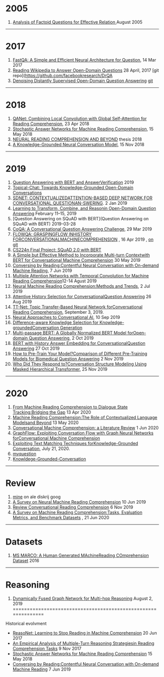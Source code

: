 # 2005

1. [Analysis of Factoid Questions for Effective Relation ](https://dl.acm.org/doi/pdf/10.1145/1076034.1076131)   August 2005
 -----
# 2017
1. [FastQA: A Simple and Efficient Neural Architecture for Question](https://arxiv.org/pdf/1703.04816v1.pdf), 14 Mar 2017
2. [Reading Wikipedia to Answer Open-Domain Questions](https://arxiv.org/pdf/1704.00051.pdf)  28 April, 2017  [git repo](https://github.com/facebookresearch/DrQA
3. [Denoising Distantly Supervised Open-Domain Question Answering](https://www.aclweb.org/anthology/P18-1161.pdf) [git](https://github.com/thunlp/OpenQA)
------
# 2018
1. [QANet: Combining Local Convolution with Global Self-Attention for Reading Comprehension](https://arxiv.org/pdf/1804.09541.pdf), 23 Apr 2018
2. [Stochastic Answer Networks for Machine Reading Comprehension](https://arxiv.org/pdf/1712.03556.pdf),  15 May 2018
3. [NEURAL READING COMPREHENSION AND BEYOND](https://www.cs.princeton.edu/~danqic/papers/thesis.pdf) thesis 2018
4. [A Knowledge-Grounded Neural Conversation Model](https://arxiv.org/pdf/1702.01932.pdf), 15 Nov 2018
-----
# 2019
1. [Question Answering with BERT and AnswerVerification](https://web.stanford.edu/class/archive/cs/cs224n/cs224n.1194/reports/default/15763476.pdf)  2019
2. [Topical-Chat: Towards Knowledge-Grounded Open-Domain Conversations](https://www.isca-speech.org/archive/Interspeech_2019/pdfs/3079.pdf)
3. [SDNET:  CONTEXTUALIZEDATTENTION-BASED DEEP NETWORK   FOR CONVERSATIONAL QUESTIONAN-SWERING](https://arxiv.org/pdf/1812.03593.pdf).  2 Jan 2019
4. [Learning to Transform, Combine, and Reasonin Open-Domain Question Answering](https://dl.acm.org/doi/pdf/10.1145/3289600.3291012)  February 11–15, 2019
5. [Question Answering on SQuAD with BERT](Question Answering on SQuAD with BERT) 2019-03-28
6. [CoQA: A Conversational Question Answering Challenge](https://arxiv.org/pdf/1808.07042.pdf), 29 Mar 2019
7. [FLOWQA: GRASPINGFLOW INHISTORY FORCONVERSATIONALMACHINECOMPREHENSION](https://arxiv.org/pdf/1810.06683.pdf) , 16 Apr 2019 ,  [   on git](https://github.com/momohuang/FlowQA)
8. [CS224n Final Project: SQuAD 2.0 with BERT](https://web.stanford.edu/class/archive/cs/cs224n/cs224n.1194/reports/default/15791990.pdf)
9. [A Simple but Effective Method to Incorporate Multi-turn Contextwith BERT for Conversational Machine Comprehension](https://arxiv.org/pdf/1905.12848.pdf) 30 May 2019
10. [Conversing by Reading:Contentful Neural Conversation with On-demand Machine Reading](https://arxiv.org/pdf/1906.02738.pdf), 7 Jun 2019
11. [Multiple Attention Networks with Temporal Convolution for Machine Reading Comprehension](https://ieeexplore.ieee.org/stamp/stamp.jsp?tp=&arnumber=8784662)12-14 Agust 2019
12. [Neural Machine Reading Comprehension:Methods and Trends](https://arxiv.org/pdf/1907.01118v1.pdf), 2 Jul 2019
13. [Attentive History Selection for ConversationalQuestion Answering](https://dl.acm.org/doi/pdf/10.1145/3357384.3357905) 26 Aug 2019
14. [TT-Net: Topic Transfer-Based Neural Network forConversational Reading Comprehension](https://ieeexplore.ieee.org/stamp/stamp.jsp?tp=&arnumber=8805064), September 3, 2019.
15. [Neural Approaches to Conversational AI](https://arxiv.org/pdf/1809.08267.pdf), 10 Sep 2019
16. [Difference-aware Knowledge Selection for Knowledge-groundedConversation Generation](https://arxiv.org/pdf/2009.09378.pdf)
17. [Multi-passage BERT: A Globally Normalized BERT Model forOpen-domain Question Answering](https://arxiv.org/pdf/1908.08167.pdf), 2 Oct 2019
18. [BERT with History Answer Embedding for ConversationalQuestion Answering](https://arxiv.org/pdf/1905.05412.pdf) 27 Oct 2019
19. [How to Pre-Train Your Model?Comparison of Different Pre-Training Models for Biomedical Question Answering](https://arxiv.org/pdf/1911.00712.pdf) 2 Nov 2019
20. [Who Did They Respond to?Conversation Structure Modeling Using Masked Hierarchical Transformer](https://arxiv.org/pdf/1911.10666.pdf), 25 Nov 2019
-----
# 2020
1. [From Machine Reading Comprehension to Dialogue State Tracking:Bridging the Gap](https://arxiv.org/pdf/2004.05827.pdf)  13 Apr 2020
2. [Machine Reading Comprehension:The Role of Contextualized Language Modelsand Beyond](https://arxiv.org/pdf/2005.06249.pdf)   13 May 2020
3. [Conversational Machine Comprehension: a Literature Review](https://arxiv.org/pdf/2006.00671.pdf) 1 Jun 2020
4. [GraphFlow: Exploiting Conversation Flow with Graph Neural Networks forConversational Machine Comprehension](https://arxiv.org/pdf/1908.00059.pdf)
5. [Exploiting Text Matching Techniques forKnowledge-Grounded Conversation](https://ieeexplore.ieee.org/stamp/stamp.jsp?tp=&arnumber=9136717), July 21, 2020.
6. [myquestion](https://ai.stackexchange.com/questions/24547/fine-tune-bert-to-get-contexualized-embedding)
7. [Knowldege-Grounded-Conversation](https://github.com/ChuanMeng/Knowldege-Grounded-Conversation) 

----
# Review

1. [mine](https://docs.google.com/spreadsheets/d/1K897Gt-9NxbkV-uWa_YdX0miB-TLe6SFn0GXY-k6kmo/edit#gid=0) on ale diskrij goog
2. [A Survey on Neural Machine Reading Comprehension](https://arxiv.org/pdf/1906.03824.pdf)  10 Jun 2019
3. [Review Conversational Reading Comprehension](https://arxiv.org/pdf/1902.00821.pdf) 6 Nov 2019
4. [A Survey on Machine Reading Comprehension:Tasks, Evaluation Metrics, and Benchmark Datasets](https://arxiv.org/pdf/2006.11880v1.pdf) , 21 Jun 2020

----
# Datasets
1. [MS MARCO: A Human Generated MAchineReading COmprehension Dataset](http://ceur-ws.org/Vol-1773/CoCoNIPS_2016_paper9.pdf) 2016

---
# Reasoning
1. [Dynamically Fused Graph Network for Multi-hop Reasoning](https://www.aclweb.org/anthology/P19-1617.pdf) August 2, 2019
==============================================================

Historical evolvment
* [ReasoNet: Learning to Stop Reading in Machine Comprehension](https://arxiv.org/pdf/1609.05284.pdf) 20 Jun 2017
* [An Empirical Analysis of Multiple-Turn Reasoning Strategiesin Reading Comprehension Tasks](https://arxiv.org/pdf/1711.03230.pdf) 9 Nov 2017
* [Stochastic Answer Networks for Machine Reading Comprehension](https://arxiv.org/pdf/1712.03556.pdf) 15 May 2018
* [Conversing by Reading:Contentful Neural Conversation with On-demand Machine Reading](https://arxiv.org/pdf/1906.02738.pdf) 7 Jun 2019

